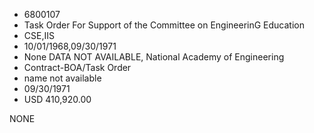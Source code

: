 * 6800107
* Task Order For Support of the Committee on        EngineerinG Education
* CSE,IIS
* 10/01/1968,09/30/1971
* None   DATA NOT AVAILABLE, National Academy of Engineering
* Contract-BOA/Task Order
*   name not available
* 09/30/1971
* USD 410,920.00

NONE
